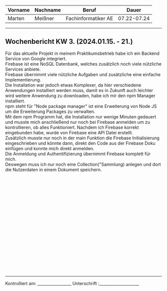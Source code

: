 #

| Vorname | Nachname | Beruf               | Dauer       |
| ------- | -------- | ------------------- | ----------- |
| Marten  | Meißner  | Fachinformatiker AE | 07.22-07.24 |
---

## Wochenbericht KW 3.  (2024.01.15. - 21.)
Für das aktuelle Projekt in meinem Praktikumsbetrieb habe ich ein Backend Service von Google integriert.        
Firebase ist eine NoSQL Datenbank, welches zusätzlich noch viele nützliche Services anbiete.        
Firebase übernimmt viele nützliche Aufgaben und zusätzliche eine einfache Implementierung.      
Die Installation war jedoch etwas Komplexer, da hier verschiedene Anwendungen installiert werden muss, damit es in Zukunft auch leichter wird weitere Anwendung zu downloaden, habe ich mir den npm Manager installiert.        
npm steht für "Node package manager" ist eine Erweiterung von Node JS um die Erweiterung Packages zu verwalten.     
Mit dem npm Programm hat, die Installation nur wenige Minuten gedauert und musste mich anschließend nur noch bei Firebase anmelden um zu kontrollieren, ob alles Funktioniert.
Nachdem ich Firebase korrekt eingebunden habe, wurde von Firebase eine API Datei erstellt.      
Zusätzlich musste nur noch in der main Funktion die Firebase Initialisierung eingeschrieben und könnte dann, direkt den Code aus der Firebase Doku einfügen und konnte mich direkt anmelden.        
Die Anmeldung und Authentifizierung übernimmt Firebase komplett für mich.       
Deswegen muss ich nur noch eine Collection("Sammlung) anlegen und dort die Nutzerdaten in einem Dokument speichern.     

&nbsp;
\
\
\
\
\
\
\
\
\
\
\
\
\
\
\
\
\
&nbsp;

---

Kontrolliert am: _________________ Unterschrift  :____________________
